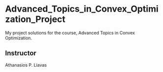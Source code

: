 # Advanced_Topics_in_Convex_Optimization_Project

My project solutions for the course, Advanced Topics in Convex Optimization.

## Instructor
Athanasios P. Liavas

